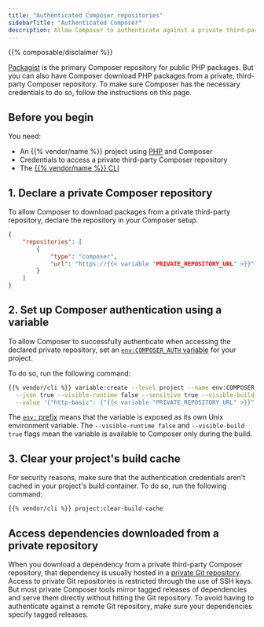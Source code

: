 ```yaml
---
title: "Authenticated Composer repositories"
sidebarTitle: "Authenticated Composer"
description: Allow Composer to authenticate against a private third-party Composer repository and download PHP packages from it.
---
```


{{% composable/disclaimer %}}

[Packagist](https://packagist.org/) is the primary Composer repository for public PHP packages.
But you can also have Composer download PHP packages from a private, third-party Composer repository.
To make sure Composer has the necessary credentials to do so,
follow the instructions on this page.

## Before you begin

You need:
- An {{% vendor/name %}} project using [PHP](../php/_index.md) and Composer
- Credentials to access a private third-party Composer repository
- The [{{% vendor/name %}} CLI](../../administration/cli/_index.md)

## 1. Declare a private Composer repository

To allow Composer to download packages from a private third-party repository,
declare the repository in your Composer setup.

```json {location="composer.json"}
{
    "repositories": [
        {
            "type": "composer",
            "url": "https://{{< variable "PRIVATE_REPOSITORY_URL" >}}"
        }
    ]
}
```

## 2. Set up Composer authentication using a variable

To allow Composer to successfully authenticate when accessing the declared private repository,
set an [`env:COMPOSER_AUTH` variable](../../development/variables/_index.md) for your project.

To do so, run the following command:

```bash
{{% vendor/cli %}} variable:create --level project --name env:COMPOSER_AUTH \
  --json true --visible-runtime false --sensitive true --visible-build true \
  --value '{"http-basic": {"{{< variable "PRIVATE_REPOSITORY_URL" >}}": {"username": "{{< variable "USERNAME" >}}", "password": "{{< variable "PASSWORD" >}}"}}}'
```

The [`env:` prefix](../../development/variables/_index.md#top-level-environment-variables) means that the variable is exposed
as its own Unix environment variable.
The `--visible-runtime false` and `--visible-build true` flags mean the variable is available to Composer only during the build.

## 3. Clear your project's build cache

For security reasons, make sure that the authentication credentials aren't cached in your project's build container.
To do so, run the following command:

```bash
{{% vendor/cli %}} project:clear-build-cache
```

## Access dependencies downloaded from a private repository

When you download a dependency from a private third-party Composer repository,
that dependency is usually hosted in a [private Git repository](../../development/private-repository.md).
Access to private Git repositories is restricted through the use of SSH keys.
But most private Composer tools mirror tagged releases of dependencies
and serve them directly without hitting the Git repository.
To avoid having to authenticate against a remote Git repository,
make sure your dependencies specify tagged releases.
